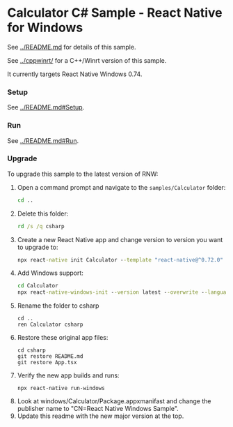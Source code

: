 # Calculator C# Sample - React Native for Windows

See [../README.md](../README.md) for details of this sample.

See [../cppwinrt/](../cppwinrt/) for a C++/Winrt version of this sample.

It currently targets React Native Windows 0.74.

### Setup
See [../README.md#Setup](../README.md#Setup).

### Run
See [../README.md#Run](../README.md#Run).

### Upgrade
To upgrade this sample to the latest version of RNW:

1. Open a command prompt and navigate to the `samples/Calculator` folder:
    ```cmd
    cd ..
    ```
2. Delete this folder:
    ```cmd
    rd /s /q csharp
    ```
3. Create a new React Native app and change version to version you want to upgrade to:
    ```cmd
    npx react-native init Calculator --template "react-native@^0.72.0"
    ```
4. Add Windows support:
    ```cmd
    cd Calculator
    npx react-native-windows-init --version latest --overwrite --language cs
    ```
5. Rename the folder to csharp
    ```
    cd ..
    ren Calculator csharp
    ```
6. Restore these original app files:
    ```
    cd csharp
    git restore README.md
    git restore App.tsx
    ```
7. Verify the new app builds and runs:
    ```
    npx react-native run-windows
    ```
8. Look at windows/Calculator/Package.appxmanifast and change the publisher name to "CN=React Native Windows Sample".
9. Update this readme with the new major version at the top.
